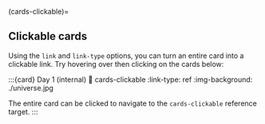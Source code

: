 (cards-clickable)=

## Clickable cards

Using the `link` and `link-type` options, you can turn an entire card into a clickable link. Try hovering over then clicking on the cards below:

:::{card} Day 1 (internal)
:link: cards-clickable
:link-type: ref
:img-background: ./universe.jpg

The entire card can be clicked to navigate to the `cards-clickable` reference target.
:::